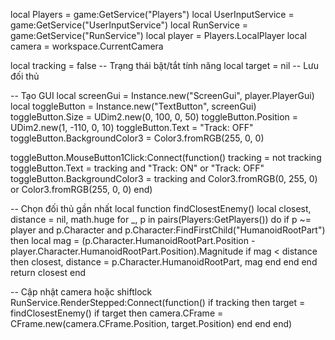 local Players = game:GetService("Players")
local UserInputService = game:GetService("UserInputService")
local RunService = game:GetService("RunService")
local player = Players.LocalPlayer
local camera = workspace.CurrentCamera

local tracking = false  -- Trạng thái bật/tắt tính năng
local target = nil  -- Lưu đối thủ

-- Tạo GUI
local screenGui = Instance.new("ScreenGui", player.PlayerGui)
local toggleButton = Instance.new("TextButton", screenGui)
toggleButton.Size = UDim2.new(0, 100, 0, 50)
toggleButton.Position = UDim2.new(1, -110, 0, 10)
toggleButton.Text = "Track: OFF"
toggleButton.BackgroundColor3 = Color3.fromRGB(255, 0, 0)

toggleButton.MouseButton1Click:Connect(function()
    tracking = not tracking
    toggleButton.Text = tracking and "Track: ON" or "Track: OFF"
    toggleButton.BackgroundColor3 = tracking and Color3.fromRGB(0, 255, 0) or Color3.fromRGB(255, 0, 0)
end)

-- Chọn đối thủ gần nhất
local function findClosestEnemy()
    local closest, distance = nil, math.huge
    for _, p in pairs(Players:GetPlayers()) do
        if p ~= player and p.Character and p.Character:FindFirstChild("HumanoidRootPart") then
            local mag = (p.Character.HumanoidRootPart.Position - player.Character.HumanoidRootPart.Position).Magnitude
            if mag < distance then
                closest, distance = p.Character.HumanoidRootPart, mag
            end
        end
    end
    return closest
end

-- Cập nhật camera hoặc shiftlock
RunService.RenderStepped:Connect(function()
    if tracking then
        target = findClosestEnemy()
        if target then
            camera.CFrame = CFrame.new(camera.CFrame.Position, target.Position)
        end
    end
end)
